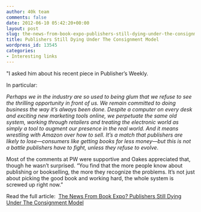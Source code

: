 ```yaml
---
author: 40k team
comments: false
date: 2012-06-10 05:42:20+00:00
layout: post
slug: the-news-from-book-expo-publishers-still-dying-under-the-consignment-model
title: Publishers Still Dying Under The Consignment Model
wordpress_id: 13545
categories:
- Interesting links
---
```


"I asked him about his recent piece in Publisher’s Weekly.

In particular:

_Perhaps we in the industry are so used to being glum that we refuse to see the thrilling opportunity in front of us. We remain committed to doing business the way it’s always been done. Despite a computer on every desk and exciting new marketing tools online, we perpetuate the same old system, working through retailers and treating the electronic world as simply a tool to augment our presence in the real world. And it means wrestling with Amazon over how to sell. It’s a match that publishers are likely to lose—consumers like getting books for less money—but this is not a battle publishers have to fight, unless they refuse to evolve_.

Most of the comments at PW were supportive and Oakes appreciated that, though he wasn’t surprised. “You find that the more people know about publishing or bookselling, the more they recognize the problems. It’s not just about picking the good book and working hard, the whole system is screwed up right now.”

Read the full article:  [The News From Book Expo? Publishers Still Dying Under The Consignment Model](http://www.forbes.com/sites/johnfarrell/2012/06/08/the-news-from-book-expo-publishers-still-dying-under-the-consignment-model/)
